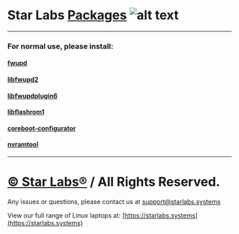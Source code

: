 # Star Labs [Packages](https://github.com/StarLabsLtd/packages/) ![alt text](https://cdn.shopify.com/s/files/1/2059/5897/files/Star_50x.png?v=1513954416 "Star Labs Systems")
---

### For normal use, please install:
#### [fwupd](https://github.com/StarLabsLtd/packages/raw/main/Debian/11/fwupd_1.8.0+r12+g9f584a23_amd64.deb)
#### [libfwupd2](https://github.com/StarLabsLtd/packages/raw/main/Debian/11/libfwupd2_1.8.0+r12+g9f584a23_amd64.deb)
#### [libfwupdplugin6](https://github.com/StarLabsLtd/packages/raw/main/Debian/11/libfwupdplugin6_1.8.0+r12+g9f584a23_amd64.deb)
#### [libflashrom1](https://github.com/StarLabsLtd/packages/raw/main/Debian/11/libflashrom1_1.2-7+f_amd64.deb)
#### [coreboot-configurator](https://github.com/StarLabsLtd/packages/raw/main/Debian/11/coreboot-configurator_9+f_all.deb)
#### [nvramtool](https://github.com/StarLabsLtd/packages/raw/main/Debian/11/nvramtool_1_all.deb)
---
# [© Star Labs®](https://starlabs.systems) / All Rights Reserved.
Any issues or questions, please contact us at [support@starlabs.systems](mailto:supportstarlabs.systems)

View our full range of Linux laptops at: [https://starlabs.systems](https://starlabs.systems)
